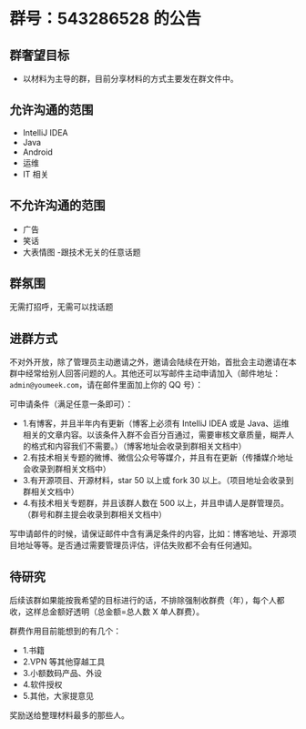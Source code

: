 # 群号：543286528 的公告

## 群奢望目标

- 以材料为主导的群，目前分享材料的方式主要发在群文件中。

## 允许沟通的范围

- IntelliJ IDEA
- Java
- Android
- 运维
- IT 相关

## 不允许沟通的范围

- 广告
- 笑话
- 大表情图
-跟技术无关的任意话题

## 群氛围

无需打招呼，无需可以找话题

## 进群方式

不对外开放，除了管理员主动邀请之外，邀请会陆续在开始，首批会主动邀请在本群中经常给别人回答问题的人。其他还可以写邮件主动申请加入（邮件地址：`admin@youmeek.com`，请在邮件里面加上你的 QQ 号）：

可申请条件（满足任意一条即可）：

- 1.有博客，并且半年内有更新（博客上必须有 IntelliJ IDEA 或是 Java、运维相关的文章内容。以该条件入群不会百分百通过，需要审核文章质量，糊弄人的格式和内容我们不需要。）（博客地址会收录到群相关文档中）
- 2.有技术相关专题的微博、微信公众号等媒介，并且有在更新（传播媒介地址会收录到群相关文档中）
- 3.有开源项目、开源材料，star 50 以上或 fork 30 以上。（项目地址会收录到群相关文档中）
- 4.有技术相关专题群，并且该群人数在 500 以上，并且申请人是群管理员。（群号和群主提会收录到群相关文档中）

写申请邮件的时候，请保证邮件中含有满足条件的内容，比如：博客地址、开源项目地址等等。是否通过需要管理员评估，评估失败都不会有任何通知。

## 待研究

后续该群如果能按我希望的目标进行的话，不排除强制收群费（年），每个人都收，这样总金额好透明（总金额=总人数 X 单人群费）。

群费作用目前能想到的有几个：

- 1.书籍
- 2.VPN 等其他穿越工具
- 3.小额数码产品、外设
- 4.软件授权
- 5.其他，大家提意见

奖励送给整理材料最多的那些人。
